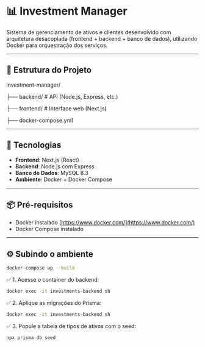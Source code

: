 # 📊 Investment Manager

Sistema de gerenciamento de ativos e clientes desenvolvido com arquitetura desacoplada (frontend + backend + banco de dados), utilizando Docker para orquestração dos serviços.

---

## 🧱 Estrutura do Projeto

investment-manager/

├── backend/ # API (Node.js, Express, etc.)

├── frontend/ # Interface web (Next.js)

├── docker-compose.yml

---

## 🚀 Tecnologias

- **Frontend**: Next.js (React)
- **Backend**: Node.js com Express
- **Banco de Dados**: MySQL 8.3
- **Ambiente**: Docker + Docker Compose

---

## 📦 Pré-requisitos

- Docker instalado [https://www.docker.com/](https://www.docker.com/)
- Docker Compose instalado

---

## ⚙️ Subindo o ambiente

```bash
docker-compose up --build
```

✅ 1. Acesse o container do backend:

```bash
docker exec -it investments-backend sh
```

✅ 2. Aplique as migrações do Prisma:

```bash
docker exec -it investments-backend sh
```

✅ 3. Popule a tabela de tipos de ativos com o seed:

```bash
npx prisma db seed
```
